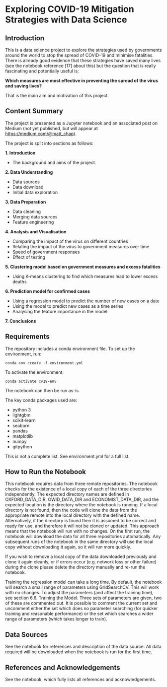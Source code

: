 # Exploring COVID-19 Mitigation Strategies with Data Science

## Introduction
This is a data science project to explore the strategies used by
governments around the world to stop the spread of COVID-19 and minimise
fatalities. There is already good evidence that these strategies have saved
many lives (see the notebook reference [17] about this)
but the question that is really fascinating and potentially useful is:

**Which measures are most effective in preventing the spread of the virus and
saving lives?**

That is the main aim and motivation of this project.

## Content Summary
The project is presented as a Jupyter notebook and an associated post on
Medium (not yet published, but will appear at https://medium.com/@matt_chap).

The project is split into sections as follows:

**1. Introduction**
- The background and aims of the project.

**2. Data Understanding**
- Data sources
- Data download
- Initial data exploration

**3. Data Preparation**
- Data cleaning
- Merging data sources
- Feature engineering

**4. Analysis and Visualisation**
- Comparing the impact of the virus on different countries
- Relating the impact of the virus to government measures over time
- Speed of government responses
- Effect of testing

**5. Clustering model based on government measures and excess fatalities**
 - Using K-means clustering to find which measures lead to lower excess deaths

**6. Prediction model for confirmed cases**
- Using a regression model to predict the number of new cases on a date
- Using the model to predict new cases as a time series
- Analysing the feature importance in the model

**7. Conclusions**

## Requirements
The repository includes a conda environment file.
To set up the environment, run:

`conda env create -f environment.yml`

To activate the environment:

`conda activate cv19-env`

The notebook can then be run as-is.

The key conda packages used are:
- python 3
- lightgbm
- scikit-learn
- seaborn
- pandas
- matplotlib
- numpy
- gitpython

This is not a complete list. See environment.yml for a full list.

## How to Run the Notebook
This notebook requires data from three remote repositories. The notebook checks for the existence of a local copy of each of the three directories independently. The expected directory names are defined in OXFORD_DATA_DIR, OWID_DATA_DIR and ECONOMIST_DATA_DIR, and the expected location is the directory where the notebook is running. If a local directory is not found, then the code will clone the data from the appropriate remote into the local directory with the defined name. Alternatively, if the directory is found then it is assumed to be correct and ready for use, and therefore it will not be cloned or updated. This approach means that the notebook will run with no changes. On the first run, the notebook will download the data for all three repositories automatically. Any subsequent runs of the notebook in the same directory will use the local copy without downloading it again, so it will run more quickly.

If you wish to remove a local copy of the data downloaded previously and clone it again cleanly, or if errors occur (e.g. network loss or other failure) during the clone please delete the directory manually and re-run the notebook.

Training the regression model can take a long time. By default, the notebook will search a small range of parameters using GridSearchCV. This will work with no changes. To adjust the parameters (and affect the training time), see section 6.6. Training the Model. Three sets of parameters are given, two of these are commented out. It is possible to comment the current set and uncomment either the set which does no parameter searching (for quicker training and reasonable performance) or the set which searches a wider range of parameters (which takes longer to train). 

## Data Sources
See the notebook for references and description of the data source.
All data required will be downloaded when the notebook is run for the first
time.

## References and Acknowledgements
See the notebook, which fully lists all references and acknowledgements.

